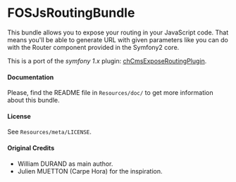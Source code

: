 FOSJsRoutingBundle
==================

This bundle allows you to expose your routing in your JavaScript code.
That means you'll be able to generate URL with given parameters like you can do with the Router component provided in the Symfony2 core.

This is a port of the _symfony 1.x_ plugin: [chCmsExposeRoutingPlugin](https://github.com/themouette/chCmsExposeRoutingPlugin).

#### Documentation

Please, find the README file in `Resources/doc/` to get more information about this bundle.


#### License

See `Resources/meta/LICENSE`.


#### Original Credits

* William DURAND as main author.
* Julien MUETTON (Carpe Hora) for the inspiration.

